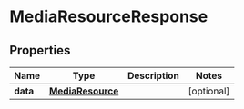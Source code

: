 

# MediaResourceResponse


## Properties

| Name | Type | Description | Notes |
|------------ | ------------- | ------------- | -------------|
|**data** | [**MediaResource**](MediaResource.md) |  |  [optional] |



